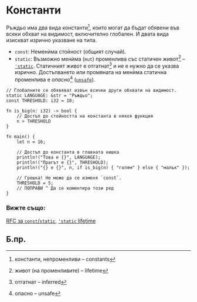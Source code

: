 # Константи

Ръждьо има два вида константи[^constants], които могат да бъдат обявени във
всеки обхват на видимост, включително глобален. И двата вида изискват изрично
указване на типа.

* `const`: Неменѝма стойност (общият случай).
* `static`: Възможно менѝма (`mut`) променлива със статичен живот[^lifetime] –
  [`'static`][static]. Статичният живот е отгатнат[^inferred] и не е нужно да
  се указва изрично. Достъпването или промяната на менѝма статична променлива е
  *опасно*[^unsafe] ([`unsafe`][unsafe]).

```rust,editable,ignore,mdbook-runnable
// Глобалните се обявяват извън всички други обхвати на видимост.
static LANGUAGE: &str = "Ръждьо";
const THRESHOLD: i32 = 10;

fn is_big(n: i32) -> bool {
    // Достъп до стойността на константа в някоя функция
    n > THRESHOLD
}

fn main() {
    let n = 16;

    // Достъп до константа в главната нишка
    println!("Това е {}", LANGUAGE);
    println!("Прагът е {}", THRESHOLD);
    println!("{} е {}", n, if is_big(n) { "голям" } else { "малък" });

    // Грешка! Не може да се изменя `const`.
    THRESHOLD = 5;
    // ПОПРАВИ ^ Да се коментира този ред
}
```

### Вижте също:

[RFC за `const`/`static`](
https://github.com/rust-lang/rfcs/blob/master/text/0246-const-vs-static.md),
[`'static` lifetime][static]

[static]: ../scope/lifetime/static_lifetime.md
[unsafe]: ../unsafe.md

## Б.пр.

[^constants]: константи, непроменливи – constants

[^lifetime]: живот (на променливите) – lifetime

[^inferred]: отгатнат – inferred

[^unsafe]: опасно – unsafe
